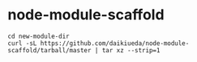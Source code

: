 # node-module-scaffold

```
cd new-module-dir
curl -sL https://github.com/daikiueda/node-module-scaffold/tarball/master | tar xz --strip=1
```
